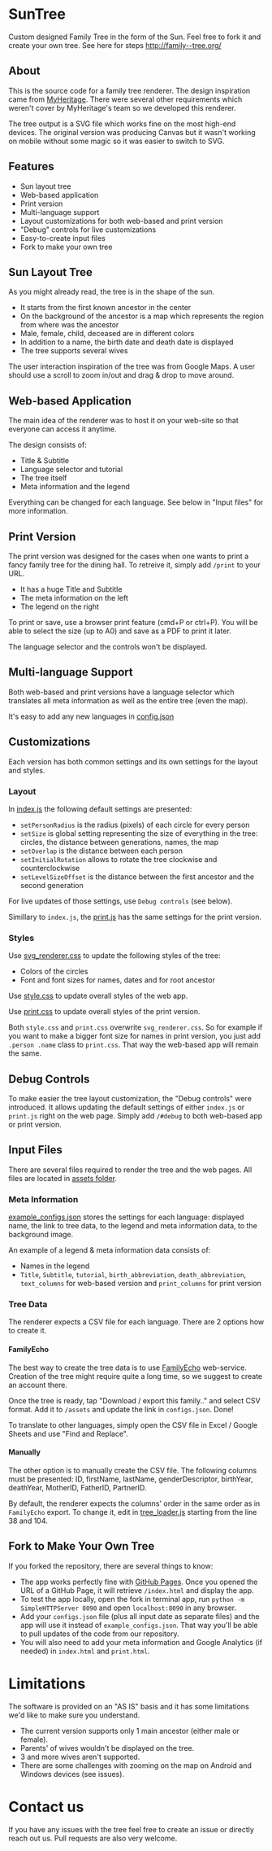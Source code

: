 # SunTree

Custom designed Family Tree in the form of the Sun. Feel free to fork it and create your own tree. See here for steps http://family--tree.org/

## About

This is the source code for a family tree renderer. The design inspiration came from [MyHeritage](https://blog.myheritage.com/2016/06/new-innovation-sun-charts/). There were several other requirements which weren't cover by MyHeritage's team so we developed this renderer. 

The tree output is a SVG file which works fine on the most high-end devices. The original version was producing Canvas but it wasn't working on mobile without some magic so it was easier to switch to SVG.

## Features

- Sun layout tree
- Web-based application
- Print version
- Multi-language support
- Layout customizations for both web-based and print version
- "Debug" controls for live customizations
- Easy-to-create input files
- Fork to make your own tree

## Sun Layout Tree

As you might already read, the tree is in the shape of the sun.

- It starts from the first known ancestor in the center
- On the background of the ancestor is a map which represents the region from where was the ancestor
- Male, female, child, deceased are in different colors
- In addition to a name, the birth date and death date is displayed
- The tree supports several wives

The user interaction inspiration of the tree was from Google Maps. A user should use a scroll to zoom in/out and drag & drop to move around. 

## Web-based Application

The main idea of the renderer was to host it on your web-site so that everyone can access it anytime. 

The design consists of:

- Title & Subtitle
- Language selector and tutorial
- The tree itself
- Meta information and the legend

Everything can be changed for each language. See below in "Input files" for more information.

## Print Version

The print version was designed for the cases when one wants to print a fancy family tree for the dining hall. To retreive it, simply add `/print` to your URL.

- It has a huge Title and Subtitle
- The meta information on the left
- The legend on the right

To print or save, use a browser print feature (cmd+P or ctrl+P). You will be able to select the size (up to A0) and save as a PDF to print it later.

The language selector and the controls won't be displayed.

## Multi-language Support

Both web-based and print versions have a language selector which translates all meta information as well as the entire tree (even the map).

It's easy to add any new languages in [config.json](https://github.com/aslushnikov/ftree/blob/master/src/assets/configs.json)

## Customizations

Each version has both common settings and its own settings for the layout and styles.

### Layout

In [index.js](https://github.com/aslushnikov/ftree/blob/master/src/index.js) the following default settings are presented:

- `setPersonRadius` is the radius (pixels) of each circle for every person
- `setSize` is global setting representing the size of everything in the tree: circles, the distance between generations, names, the map
- `setOverlap` is the distance between each person
- `setInitialRotation` allows to rotate the tree clockwise and counterclockwise
- `setLevelSizeOffset` is the distance between the first ancestor and the second generation

For live updates of those settings, use `Debug controls` (see below).

Simillary to `index.js`, the [print.js](https://github.com/aslushnikov/ftree/blob/master/src/print.js) has the same settings for the print version. 

### Styles

Use [svg_renderer.css](https://github.com/aslushnikov/ftree/blob/master/src/svg_renderer.css) to update the following styles of the tree:
- Colors of the circles
- Font and font sizes for names, dates and for root ancestor

Use [style.css](https://github.com/aslushnikov/ftree/blob/master/src/style.css) to update overall styles of the web app.

Use [print.css](https://github.com/aslushnikov/ftree/blob/master/src/print.css) to update overall styles of the print version. 

Both `style.css` and `print.css` overwrite `svg_renderer.css`. So for example if you want to make a bigger font size for names in print version, you just add `.person .name` class to `print.css`. That way the web-based app will remain the same.

## Debug Controls

To make easier the tree layout customization, the "Debug controls" were introduced. It allows updating the default settings of either `index.js` or `print.js` right on the web page. Simply add `/#debug` to both web-based app or print version.

## Input Files

There are several files required to render the tree and the web pages. All files are located in [assets folder](https://github.com/aslushnikov/ftree/tree/master/src/assets).

### Meta Information

[example_configs.json](https://github.com/aslushnikov/ftree/blob/master/src/assets/example_configs.json) stores the settings for each language: displayed name, the link to tree data, to the legend and meta information data, to the background image.

An example of a legend & meta information data consists of:
- Names in the legend
- `Title`, `Subtitle`, `tutorial`, `birth_abbreviation`, `death_abbreviation`, `text_columns` for web-based version and `print_columns` for print version

### Tree Data

The renderer expects a CSV file for each language. There are 2 options how to create it.

#### FamilyEcho

The best way to create the tree data is to use [FamilyEcho](https://familyecho.com) web-service. Creation of the tree might require quite a long time, so we suggest to create an account there.

Once the tree is ready, tap "Download / export this family.." and select CSV format. Add it to `/assets` and update the link in `configs.json`. Done!

To translate to other languages, simply open the CSV file in Excel / Google Sheets and use "Find and Replace".

#### Manually

The other option is to manually create the CSV file. The following columns must be presented: ID, firstName, lastName, genderDescriptor, birthYear, deathYear, MotherID, FatherID, PartnerID. 

By default, the renderer expects the columns' order in the same order as in `FamilyEcho` export. To change it, edit in [tree_loader.js](https://github.com/aslushnikov/ftree/blob/master/src/tree_loader.js) starting from the line 38 and 104.

## Fork to Make Your Own Tree

If you forked the repository, there are several things to know:

- The app works perfectly fine with [GitHub Pages](https://pages.github.com/). Once you opened the URL of a GitHub Page, it will retrieve `/index.html` and display the app.
- To test the app locally, open the fork in terminal app, run `python -m SimpleHTTPServer 8090` and open `localhost:8090` in any browser.
- Add your `configs.json` file (plus all input date as separate files) and the app will use it instead of `example_configs.json`. That way you'll be able to pull updates of the code from our repository.
- You will also need to add your meta information and Google Analytics (if needed) in `index.html` and `print.html`.

# Limitations

The software is provided on an "AS IS" basis and it has some limitations we'd like to make sure you understand.

- The current version supports only 1 main ancestor (either male or female).
- Parents' of wives wouldn't be displayed on the tree.
- 3 and more wives aren't supported. 
- There are some challenges with zooming on the map on Android and Windows devices (see issues).


# Contact us

If you have any issues with the tree feel free to create an issue or directly reach out us. Pull requests are also very welcome. 

